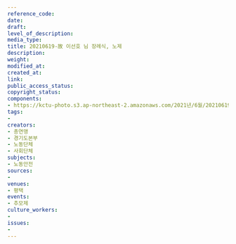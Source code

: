 ```yaml
---
reference_code: 
date: 
draft: 
level_of_description: 
media_type: 
title: 20210619-故 이선호 님 장례식, 노제
description: 
weight: 
modified_at: 
created_at: 
link: 
public_access_status: 
copyright_status: 
components:
- https://kctu-photo.s3.ap-northeast-2.amazonaws.com/2021년/6월/20210619-故+이선호+님+장례식,+노제/_1D20278.jpg
tags:
- 
creators:
- 총연맹
- 경기도본부
- 노동단체
- 사회단체
subjects:
- 노동안전
sources:
- 
venues:
- 평택
events:
- 추모제
culture_workers:
- 
issues:
- 
---
```


